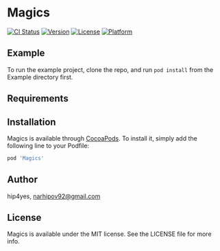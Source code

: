 # Magics

[![CI Status](http://img.shields.io/travis/hip4yes/Magics.svg?style=flat)](https://travis-ci.org/hip4yes/Magics)
[![Version](https://img.shields.io/cocoapods/v/Magics.svg?style=flat)](http://cocoapods.org/pods/Magics)
[![License](https://img.shields.io/cocoapods/l/Magics.svg?style=flat)](http://cocoapods.org/pods/Magics)
[![Platform](https://img.shields.io/cocoapods/p/Magics.svg?style=flat)](http://cocoapods.org/pods/Magics)

## Example

To run the example project, clone the repo, and run `pod install` from the Example directory first.

## Requirements

## Installation

Magics is available through [CocoaPods](http://cocoapods.org). To install
it, simply add the following line to your Podfile:

```ruby
pod 'Magics'
```

## Author

hip4yes, narhipov92@gmail.com

## License

Magics is available under the MIT license. See the LICENSE file for more info.
